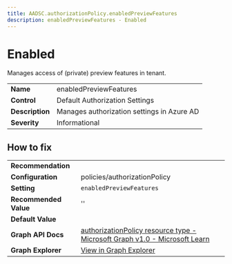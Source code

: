 ```yaml
---
title: AADSC.authorizationPolicy.enabledPreviewFeatures
description: enabledPreviewFeatures - Enabled 
---
```


# Enabled 

Manages access of (private) preview features in tenant.

| | |
|-|-|
| **Name** | enabledPreviewFeatures |
| **Control** | Default Authorization Settings |
| **Description** | Manages authorization settings in Azure AD |
| **Severity** | Informational |



## How to fix
| | |
|-|-|
| **Recommendation** |  |
| **Configuration** | policies/authorizationPolicy |
| **Setting** | `enabledPreviewFeatures` |
| **Recommended Value** | '' |
| **Default Value** |  |
| **Graph API Docs** | [authorizationPolicy resource type - Microsoft Graph v1.0 - Microsoft Learn](https://learn.microsoft.com/en-us/graph/api/resources/authorizationpolicy) |
| **Graph Explorer** | [View in Graph Explorer](https://developer.microsoft.com/en-us/graph/graph-explorer?request=policies/authorizationPolicy&method=GET&version=beta&GraphUrl=https://graph.microsoft.com) |


